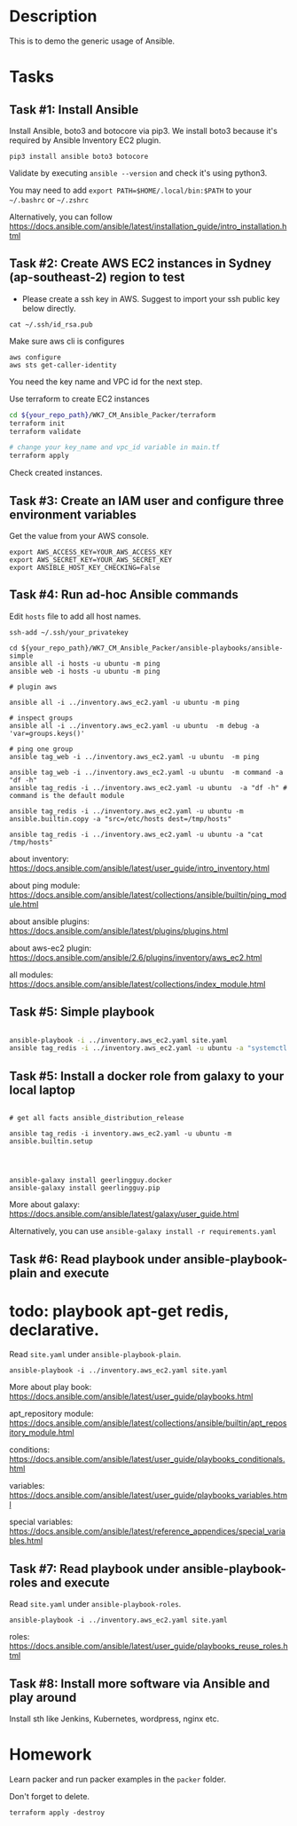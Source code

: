# Description

This is to demo the generic usage of Ansible.

# Tasks

## Task #1: Install Ansible
Install Ansible, boto3 and botocore via pip3. We install boto3 because it's required by Ansible Inventory EC2 plugin.
```
pip3 install ansible boto3 botocore
```
Validate by executing `ansible --version` and check it's using python3.

You may need to add `export PATH=$HOME/.local/bin:$PATH` to your `~/.bashrc` or `~/.zshrc`

Alternatively, you can follow https://docs.ansible.com/ansible/latest/installation_guide/intro_installation.html

## Task #2: Create AWS EC2 instances in Sydney (ap-southeast-2) region to test
- Please create a ssh key in AWS. Suggest to import your ssh public key below directly.
```
cat ~/.ssh/id_rsa.pub
```


Make sure aws cli is configures

```
aws configure
aws sts get-caller-identity
```

You need the key name and VPC id for the next step.


Use terraform to create EC2 instances
```bash
cd ${your_repo_path}/WK7_CM_Ansible_Packer/terraform
terraform init
terraform validate

# change your key_name and vpc_id variable in main.tf
terraform apply

```

Check created instances.
## Task #3: Create an IAM user and configure three environment variables
Get the value from your AWS console.
```
export AWS_ACCESS_KEY=YOUR_AWS_ACCESS_KEY
export AWS_SECRET_KEY=YOUR_AWS_SECRET_KEY
export ANSIBLE_HOST_KEY_CHECKING=False
```



## Task #4: Run ad-hoc Ansible commands

Edit `hosts` file to add all host names.

```
ssh-add ~/.ssh/your_privatekey

cd ${your_repo_path}/WK7_CM_Ansible_Packer/ansible-playbooks/ansible-simple
ansible all -i hosts -u ubuntu -m ping
ansible web -i hosts -u ubuntu -m ping

# plugin aws

ansible all -i ../inventory.aws_ec2.yaml -u ubuntu -m ping

# inspect groups
ansible all -i ../inventory.aws_ec2.yaml -u ubuntu  -m debug -a 'var=groups.keys()'

# ping one group
ansible tag_web -i ../inventory.aws_ec2.yaml -u ubuntu  -m ping

ansible tag_web -i ../inventory.aws_ec2.yaml -u ubuntu  -m command -a "df -h"
ansible tag_redis -i ../inventory.aws_ec2.yaml -u ubuntu  -a "df -h" # command is the default module

ansible tag_redis -i ../inventory.aws_ec2.yaml -u ubuntu -m ansible.builtin.copy -a "src=/etc/hosts dest=/tmp/hosts"

ansible tag_redis -i ../inventory.aws_ec2.yaml -u ubuntu -a "cat /tmp/hosts"

```

about inventory: https://docs.ansible.com/ansible/latest/user_guide/intro_inventory.html

about ping module: https://docs.ansible.com/ansible/latest/collections/ansible/builtin/ping_module.html

about ansible plugins: https://docs.ansible.com/ansible/latest/plugins/plugins.html

about aws-ec2 plugin: https://docs.ansible.com/ansible/2.6/plugins/inventory/aws_ec2.html

all modules: https://docs.ansible.com/ansible/latest/collections/index_module.html

## Task #5: Simple playbook

```bash

ansible-playbook -i ../inventory.aws_ec2.yaml site.yaml
ansible tag_redis -i ../inventory.aws_ec2.yaml -u ubuntu -a "systemctl status redis"


```

## Task #5: Install a docker role from galaxy to your local laptop
```

# get all facts ansible_distribution_release

ansible tag_redis -i inventory.aws_ec2.yaml -u ubuntu -m ansible.builtin.setup




ansible-galaxy install geerlingguy.docker
ansible-galaxy install geerlingguy.pip
```
More about galaxy: https://docs.ansible.com/ansible/latest/galaxy/user_guide.html

Alternatively, you can use `ansible-galaxy install -r requirements.yaml`

## Task #6: Read playbook under ansible-playbook-plain and execute

# todo: playbook apt-get redis, declarative.
Read `site.yaml` under `ansible-playbook-plain`.
```
ansible-playbook -i ../inventory.aws_ec2.yaml site.yaml
```
More about play book: https://docs.ansible.com/ansible/latest/user_guide/playbooks.html

apt_repository module: https://docs.ansible.com/ansible/latest/collections/ansible/builtin/apt_repository_module.html

conditions: https://docs.ansible.com/ansible/latest/user_guide/playbooks_conditionals.html

variables: https://docs.ansible.com/ansible/latest/user_guide/playbooks_variables.html

special variables: https://docs.ansible.com/ansible/latest/reference_appendices/special_variables.html


## Task #7: Read playbook under ansible-playbook-roles and execute
Read `site.yaml` under `ansible-playbook-roles`.
```
ansible-playbook -i ../inventory.aws_ec2.yaml site.yaml
```

roles: https://docs.ansible.com/ansible/latest/user_guide/playbooks_reuse_roles.html

## Task #8: Install more software via Ansible and play around
Install sth like Jenkins, Kubernetes, wordpress, nginx etc.

# Homework

Learn packer and run packer examples in the `packer` folder.


Don't forget to delete.

```
terraform apply -destroy
```